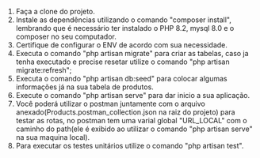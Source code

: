 1. Faça a clone do projeto.
2. Instale as dependências utilizando o comando "composer install", lembrando que é necessário ter instalado o PHP 8.2, mysql 8.0 e o composer no seu computador.
3. Certifique de configurar o ENV de acordo com sua necessidade.
4. Executa o comando "php artisan migrate" para criar as tabelas, caso ja tenha executado e precise resetar utilize o comando "php artisan migrate:refresh";
5. Executa o comando "php artisan db:seed" para colocar algumas informações já na sua tabela de produtos.
6. Execute o comando "php artisan serve" para dar inicio a sua aplicação.
7. Você poderá utilizar o postman juntamente com o arquivo anexado(Products.postman_collection.json na raiz do projeto) para testar as rotas, no postman tem uma varial global "URL_LOCAL" com o caminho do path(ele é exibido ao utilizar o comando "php artisan serve" na sua maquina local).
8. Para executar os testes unitários utilize o comando "php artisan test".
